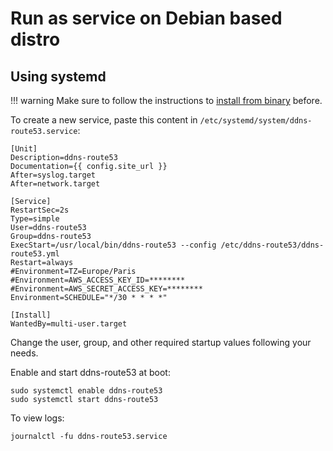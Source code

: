 # Run as service on Debian based distro

## Using systemd

!!! warning
    Make sure to follow the instructions to [install from binary](binary.md) before.

To create a new service, paste this content in `/etc/systemd/system/ddns-route53.service`:

```
[Unit]
Description=ddns-route53
Documentation={{ config.site_url }}
After=syslog.target
After=network.target

[Service]
RestartSec=2s
Type=simple
User=ddns-route53
Group=ddns-route53
ExecStart=/usr/local/bin/ddns-route53 --config /etc/ddns-route53/ddns-route53.yml
Restart=always
#Environment=TZ=Europe/Paris
#Environment=AWS_ACCESS_KEY_ID=********
#Environment=AWS_SECRET_ACCESS_KEY=********
Environment=SCHEDULE="*/30 * * * *"

[Install]
WantedBy=multi-user.target
```

Change the user, group, and other required startup values following your needs.

Enable and start ddns-route53 at boot:

```shell
sudo systemctl enable ddns-route53
sudo systemctl start ddns-route53
```

To view logs:

```shell
journalctl -fu ddns-route53.service
```
